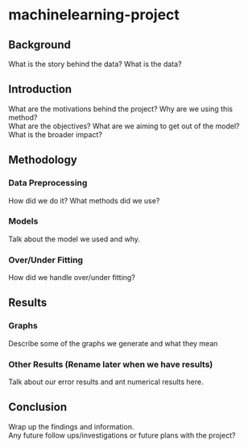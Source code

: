 # machinelearning-project

## Background
What is the story behind the data? What is the data?

## Introduction
What are the motivations behind the project? Why are we using this method? \
What are the objectives? What are we aiming to get out of the model? \
What is the broader impact?

## Methodology
### Data Preprocessing
How did we do it? What methods did we use?

### Models
Talk about the model we used and why.

### Over/Under Fitting
How did we handle over/under fitting?

## Results
### Graphs
Describe some of the graphs we generate and what they mean

### Other Results (Rename later when we have results)
Talk about our error results and ant numerical results here.

## Conclusion
Wrap up the findings and information. \
Any future follow ups/investigations or future plans with the project?
